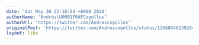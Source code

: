 ```yaml
---
date: 'Sat May 30 22:10:54 +0000 2020'
authorName: "Andrés\U0001F6AFCogollos"
authorUrl: 'https://twitter.com/Andrescogollos'
originalPost: 'https://twitter.com/Andrescogollos/status/1266854623920488448'
layout: like
---
```

